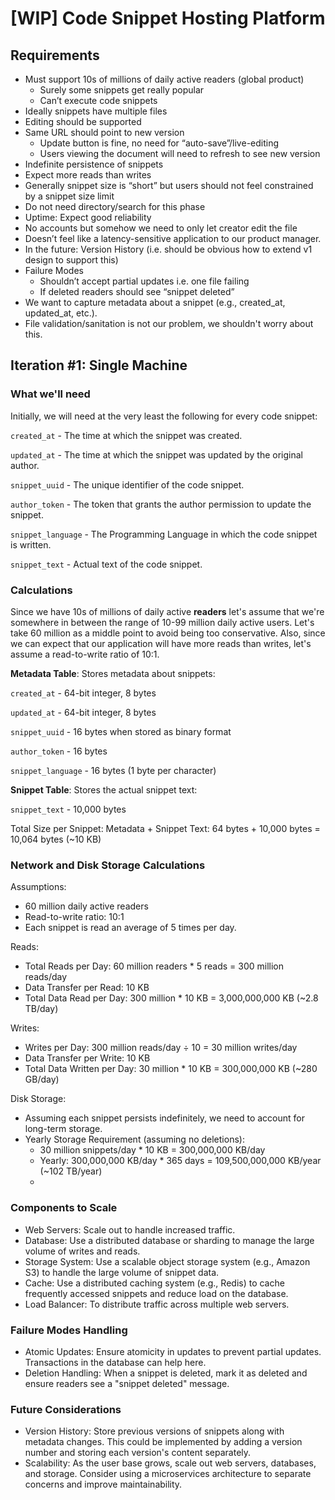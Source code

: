 # [WIP] Code Snippet Hosting Platform

## Requirements
- Must support 10s of millions of daily active readers (global product)
  - Surely some snippets get really popular
  - Can’t execute code snippets
- Ideally snippets have multiple files
- Editing should be supported
- Same URL should point to new version
  - Update button is fine, no need for “auto-save”/live-editing
  - Users viewing the document will need to refresh to see new version
- Indefinite persistence of snippets
- Expect more reads than writes
- Generally snippet size is “short” but users should not feel constrained by a snippet size limit
- Do not need directory/search for this phase
- Uptime: Expect good reliability
- No accounts but somehow we need to only let creator edit the file
- Doesn’t feel like a latency-sensitive application to our product manager.
- In the future: Version History (i.e. should be obvious how to extend v1 design to support this)
- Failure Modes
  - Shouldn’t accept partial updates i.e. one file failing
  - If deleted readers should see “snippet deleted”
- We want to capture metadata about a snippet (e.g., created_at, updated_at, etc.).
- File validation/sanitation is not our problem, we shouldn't worry about this.

## Iteration #1: Single Machine
### What we'll need
Initially, we will need at the very least the following for every code snippet:

`created_at` - The time at which the snippet was created.

`updated_at` - The time at which the snippet was updated by the original author.

`snippet_uuid` - The unique identifier of the code snippet.

`author_token` - The token that grants the author permission to update the snippet.

`snippet_language` - The Programming Language in which the code snippet is written.

`snippet_text` - Actual text of the code snippet.

### Calculations

Since we have 10s of millions of daily active **readers** let's assume that we're somewhere in between the range of 10-99 million daily active users. Let's take 60 million as a middle point to avoid being too conservative. Also, since we can expect that our application will have more reads than writes, let's assume a read-to-write ratio of 10:1.

**Metadata Table**: Stores metadata about snippets:

`created_at` - 64-bit integer, 8 bytes

`updated_at` - 64-bit integer, 8 bytes

`snippet_uuid` - 16 bytes when stored as binary format

`author_token` - 16 bytes

`snippet_language` - 16 bytes (1 byte per character)

**Snippet Table**: Stores the actual snippet text:

`snippet_text` - 10,000 bytes

Total Size per Snippet: Metadata + Snippet Text: 64 bytes + 10,000 bytes = 10,064 bytes (~10 KB)

### Network and Disk Storage Calculations

Assumptions:
- 60 million daily active readers
- Read-to-write ratio: 10:1
- Each snippet is read an average of 5 times per day.

Reads:
- Total Reads per Day: 60 million readers * 5 reads = 300 million reads/day
- Data Transfer per Read: 10 KB
- Total Data Read per Day: 300 million * 10 KB = 3,000,000,000 KB (~2.8 TB/day)

Writes:
- Writes per Day: 300 million reads/day ÷ 10 = 30 million writes/day
- Data Transfer per Write: 10 KB
- Total Data Written per Day: 30 million * 10 KB = 300,000,000 KB (~280 GB/day)

Disk Storage:
- Assuming each snippet persists indefinitely, we need to account for long-term storage.
- Yearly Storage Requirement (assuming no deletions): 
  - 30 million snippets/day * 10 KB = 300,000,000 KB/day
  - Yearly: 300,000,000 KB/day * 365 days = 109,500,000,000 KB/year (~102 TB/year)
  - 
### Components to Scale
- Web Servers: Scale out to handle increased traffic.
- Database: Use a distributed database or sharding to manage the large volume of writes and reads.
- Storage System: Use a scalable object storage system (e.g., Amazon S3) to handle the large volume of snippet data.
- Cache: Use a distributed caching system (e.g., Redis) to cache frequently accessed snippets and reduce load on the database.
- Load Balancer: To distribute traffic across multiple web servers.

### Failure Modes Handling
- Atomic Updates: Ensure atomicity in updates to prevent partial updates. Transactions in the database can help here.
- Deletion Handling: When a snippet is deleted, mark it as deleted and ensure readers see a "snippet deleted" message.

### Future Considerations
- Version History: Store previous versions of snippets along with metadata changes. This could be implemented by adding a version number and storing each version's content separately.
- Scalability: As the user base grows, scale out web servers, databases, and storage. Consider using a microservices architecture to separate concerns and improve maintainability.

